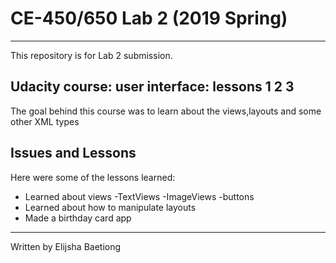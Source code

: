 # CE-450/650 Lab 2 (2019 Spring)
---
This repository is for Lab 2 submission.
 
## Udacity course: user interface: lessons 1 2 3
 
The goal behind this course was to learn about the views,layouts and some other XML types
 
## Issues and Lessons
 
Here were some of the lessons learned:
 
- Learned about views
  -TextViews
  -ImageViews
  -buttons
- Learned about how to manipulate layouts
- Made a birthday card app
 
---
Written by Elijsha Baetiong
